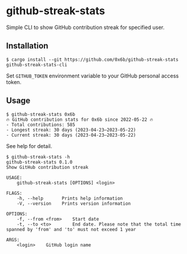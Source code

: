 # github-streak-stats

Simple CLI to show GitHub contribution streak for specified user.

## Installation

```
$ cargo install --git https://github.com/0x6b/github-streak-stats github-streak-stats-cli
```

Set `GITHUB_TOKEN` environment variable to your GitHub personal access token.

## Usage

```console
$ github-streak-stats 0x6b
🔥 GitHub contribution stats for 0x6b since 2022-05-22 🔥
- Total contributions: 585
- Longest streak: 30 days (2023-04-23–2023-05-22)
- Current streak: 30 days (2023-04-23–2023-05-22)
```

See help for detail.

```
$ github-streak-stats -h
github-streak-stats 0.1.0
Show GitHub contribution streak

USAGE:
    github-streak-stats [OPTIONS] <login>

FLAGS:
    -h, --help       Prints help information
    -V, --version    Prints version information

OPTIONS:
    -f, --from <from>    Start date
    -t, --to <to>        End date. Please note that the total time spanned by 'from' and 'to' must not exceed 1 year

ARGS:
    <login>    GitHub login name
```

